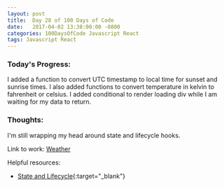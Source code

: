 ```yaml
---
layout: post
title:  Day 28 of 100 Days of Code
date:   2017-04-02 13:38:00:00 -0800
categories: 100DaysOfCode Javascript React
tags: Javascript React
---
```


### Today's Progress:
I added a function to convert UTC timestamp to local time for sunset and sunrise times. I also added functions to convert temperature in kelvin to fahrenheit or celsius. I added conditional to render loading div while I am waiting for my data to return.

### Thoughts:
I'm still wrapping my head around state and lifecycle hooks.

Link to work: [Weather](https://github.com/yenly/weather)

Helpful resources:
* [State and Lifecycle](https://facebook.github.io/react/docs/state-and-lifecycle.html){:target="_blank"}
